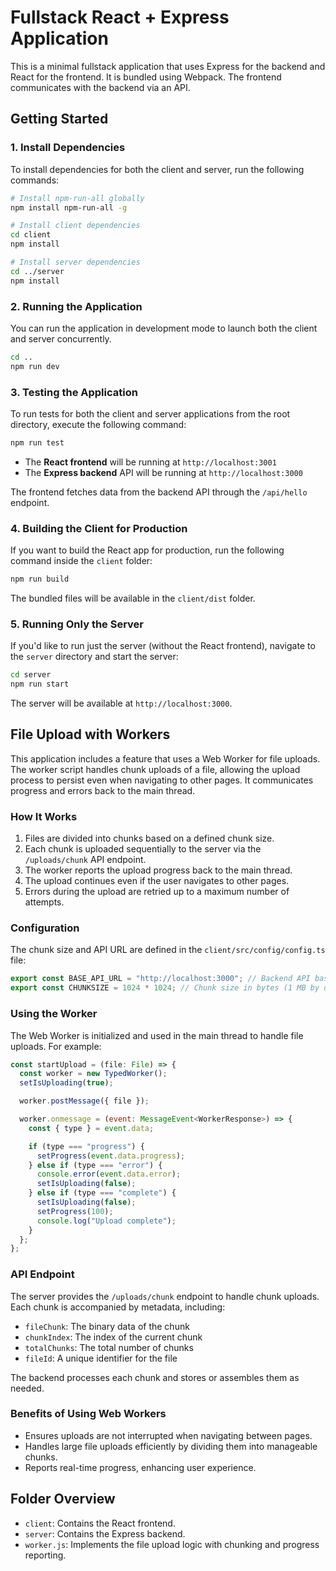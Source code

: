 # Fullstack React + Express Application

This is a minimal fullstack application that uses Express for the backend and React for the frontend. It is bundled using Webpack. The frontend communicates with the backend via an API.

## Getting Started

### 1. Install Dependencies

To install dependencies for both the client and server, run the following commands:

```bash
# Install npm-run-all globally
npm install npm-run-all -g

# Install client dependencies
cd client
npm install

# Install server dependencies
cd ../server
npm install
```

### 2. Running the Application

You can run the application in development mode to launch both the client and server concurrently.

```bash
cd ..
npm run dev
```

### 3. Testing the Application

To run tests for both the client and server applications from the root directory, execute the following command:

```bash
npm run test
```

- The **React frontend** will be running at `http://localhost:3001`
- The **Express backend** API will be running at `http://localhost:3000`

The frontend fetches data from the backend API through the `/api/hello` endpoint.

### 4. Building the Client for Production

If you want to build the React app for production, run the following command inside the `client` folder:

```bash
npm run build
```

The bundled files will be available in the `client/dist` folder.

### 5. Running Only the Server

If you'd like to run just the server (without the React frontend), navigate to the `server` directory and start the server:

```bash
cd server
npm run start
```

The server will be available at `http://localhost:3000`.

## File Upload with Workers

This application includes a feature that uses a Web Worker for file uploads. The worker script handles chunk uploads of a file, allowing the upload process to persist even when navigating to other pages. It communicates progress and errors back to the main thread.

### How It Works

1. Files are divided into chunks based on a defined chunk size.
2. Each chunk is uploaded sequentially to the server via the `/uploads/chunk` API endpoint.
3. The worker reports the upload progress back to the main thread.
4. The upload continues even if the user navigates to other pages.
5. Errors during the upload are retried up to a maximum number of attempts.

### Configuration

The chunk size and API URL are defined in the `client/src/config/config.ts` file:

```javascript
export const BASE_API_URL = "http://localhost:3000"; // Backend API base URL
export const CHUNKSIZE = 1024 * 1024; // Chunk size in bytes (1 MB by default)
```

### Using the Worker

The Web Worker is initialized and used in the main thread to handle file uploads. For example:

```javascript
const startUpload = (file: File) => {
  const worker = new TypedWorker();
  setIsUploading(true);

  worker.postMessage({ file });

  worker.onmessage = (event: MessageEvent<WorkerResponse>) => {
    const { type } = event.data;

    if (type === "progress") {
      setProgress(event.data.progress);
    } else if (type === "error") {
      console.error(event.data.error);
      setIsUploading(false);
    } else if (type === "complete") {
      setIsUploading(false);
      setProgress(100);
      console.log("Upload complete");
    }
  };
};
```

### API Endpoint

The server provides the `/uploads/chunk` endpoint to handle chunk uploads. Each chunk is accompanied by metadata, including:

- `fileChunk`: The binary data of the chunk
- `chunkIndex`: The index of the current chunk
- `totalChunks`: The total number of chunks
- `fileId`: A unique identifier for the file

The backend processes each chunk and stores or assembles them as needed.

### Benefits of Using Web Workers

- Ensures uploads are not interrupted when navigating between pages.
- Handles large file uploads efficiently by dividing them into manageable chunks.
- Reports real-time progress, enhancing user experience.

## Folder Overview

- `client`: Contains the React frontend.
- `server`: Contains the Express backend.
- `worker.js`: Implements the file upload logic with chunking and progress reporting.

